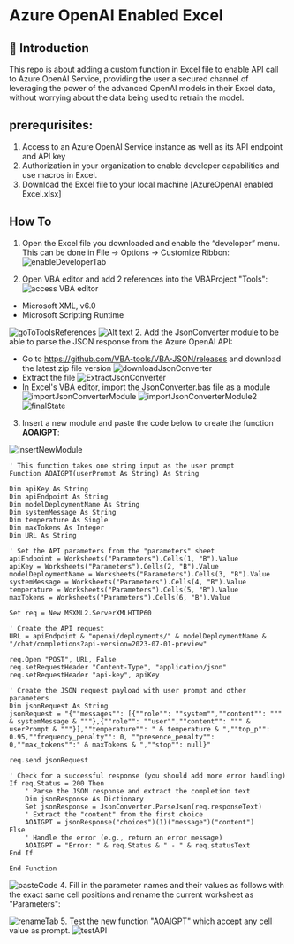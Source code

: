 # Azure OpenAI Enabled Excel

## :loudspeaker: Introduction
This repo is about adding a custom function in Excel file to enable API call to Azure OpenAI Service, providing the user a secured channel of leveraging the power of the advanced OpenAI models in their Excel data, without worrying about the data being used to retrain the model. 

## prerequrisites:
1. Access to an Azure OpenAI Service instance as well as its API endpoint and API key
2. Authorization in your organization to enable developer capabilities and use macros in Excel.
3. Download the Excel file to your local machine [AzureOpenAI enabled Excel.xlsx]

## How To

1. Open the Excel file you downloaded and enable the “developer” menu. This can be done in File → Options → Customize Ribbon:
![enableDeveloperTab](images/enableDeveloperTab.png)

2. Open VBA editor and add 2 references into the VBAProject "Tools":
![access VBA editor](images/accessVBAeditor.png)

- Microsoft XML, v6.0
- Microsoft Scripting Runtime

![goToToolsReferences](images/addToolReference1.png)
![Alt text](images/addToolReference2.png)
2. Add the JsonConverter module to be able to parse the JSON response from the Azure OpenAI API:
   - Go to https://github.com/VBA-tools/VBA-JSON/releases and download the latest zip file version
   ![downloadJsonConverter](images/downloadJsonConverterZipFile.png)
   - Extract the file
   ![ExtractJsonConverter](images/locateJsonConverterZipFile.png)
   - In Excel's VBA editor, import the JsonConverter.bas file as a module
   ![importJsonConverterModule](images/importJsonConverterModule.png)
   ![importJsonConverterModule2](images/importJsonConverterModule2.png)
   ![finalState](images/finalStateOfImportedJsonConverterModule.png)
3. Insert a new module and paste the code below to create the function **AOAIGPT**:

![insertNewModule](images/insertNewModuleForCustomFunction.png)

```VBA
' This function takes one string input as the user prompt
Function AOAIGPT(userPrompt As String) As String

Dim apiKey As String
Dim apiEndpoint As String
Dim modelDeploymentName As String
Dim systemMessage As String
Dim temperature As Single
Dim maxTokens As Integer
Dim URL As String

' Set the API parameters from the "parameters" sheet
apiEndpoint = Worksheets("Parameters").Cells(1, "B").Value
apiKey = Worksheets("Parameters").Cells(2, "B").Value
modelDeploymentName = Worksheets("Parameters").Cells(3, "B").Value
systemMessage = Worksheets("Parameters").Cells(4, "B").Value
temperature = Worksheets("Parameters").Cells(5, "B").Value
maxTokens = Worksheets("Parameters").Cells(6, "B").Value

Set req = New MSXML2.ServerXMLHTTP60

' Create the API request
URL = apiEndpoint & "openai/deployments/" & modelDeploymentName & "/chat/completions?api-version=2023-07-01-preview"

req.Open "POST", URL, False
req.setRequestHeader "Content-Type", "application/json"
req.setRequestHeader "api-key", apiKey
    
' Create the JSON request payload with user prompt and other parameters
Dim jsonRequest As String
jsonRequest = "{""messages"": [{""role"": ""system"",""content"": """ & systemMessage & """},{""role"": ""user"",""content"": """ & userPrompt & """}],""temperature"": " & temperature & ",""top_p"": 0.95,""frequency_penalty"": 0, ""presence_penalty"": 0,""max_tokens"":" & maxTokens & ",""stop"": null}"

req.send jsonRequest

' Check for a successful response (you should add more error handling)
If req.Status = 200 Then
    ' Parse the JSON response and extract the completion text
    Dim jsonResponse As Dictionary
    Set jsonResponse = JsonConverter.ParseJson(req.responseText)
    ' Extract the "content" from the first choice
    AOAIGPT = jsonResponse("choices")(1)("message")("content")
Else
    ' Handle the error (e.g., return an error message)
    AOAIGPT = "Error: " & req.Status & " - " & req.statusText
End If

End Function
```
![pasteCode](images/pasteCodeOfFunctionDefinition.png)
4. Fill in the parameter names and their values as follows with the exact same cell positions and rename the current worksheet as "Parameters":

![renameTab](images/renameCurrentSheet.png)
5. Test the new function "AOAIGPT" which accept any cell value as prompt. 
![testAPI](images/testAPICall.png)



